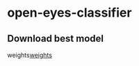 # open-eyes-сlassifier

## Download best model
weights[weights](https://drive.google.com/file/d/1AiD1pV4FyF0BigKm-EeWqqaYtIsSHqft/view?usp=sharing) 


